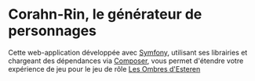 Corahn-Rin, le générateur de personnages
========================

Cette web-application développée avec [Symfony][1], utilisant ses librairies et chargeant des dépendances via [Composer][2], vous permet d'étendre votre expérience de jeu pour le jeu de rôle [Les Ombres d'Esteren][3]

[1]:  http://symfony.com/
[2]:  http://getcomposer.org/
[3]:  http://www.esteren.org/
